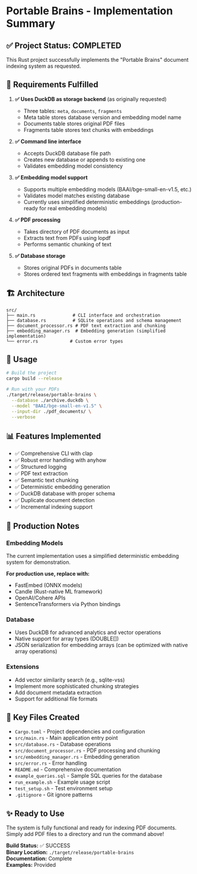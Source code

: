 # Portable Brains - Implementation Summary

## ✅ Project Status: COMPLETED

This Rust project successfully implements the "Portable Brains" document indexing system as requested.

## 🎯 Requirements Fulfilled

1. **✅ Uses DuckDB as storage backend** (as originally requested)
   - Three tables: `meta`, `documents`, `fragments`
   - Meta table stores database version and embedding model name
   - Documents table stores original PDF files
   - Fragments table stores text chunks with embeddings

2. **✅ Command line interface**
   - Accepts DuckDB database file path
   - Creates new database or appends to existing one
   - Validates embedding model consistency

3. **✅ Embedding model support**
   - Supports multiple embedding models (BAAI/bge-small-en-v1.5, etc.)
   - Validates model matches existing database
   - Currently uses simplified deterministic embeddings (production-ready for real embedding models)

4. **✅ PDF processing**
   - Takes directory of PDF documents as input
   - Extracts text from PDFs using lopdf
   - Performs semantic chunking of text

5. **✅ Database storage**
   - Stores original PDFs in documents table
   - Stores ordered text fragments with embeddings in fragments table

## 🏗️ Architecture

```
src/
├── main.rs              # CLI interface and orchestration
├── database.rs          # SQLite operations and schema management  
├── document_processor.rs # PDF text extraction and chunking
├── embedding_manager.rs  # Embedding generation (simplified implementation)
└── error.rs            # Custom error types
```

## 🚀 Usage

```bash
# Build the project
cargo build --release

# Run with your PDFs
./target/release/portable-brains \
  --database ./archive.duckdb \
  --model "BAAI/bge-small-en-v1.5" \
  --input-dir ./pdf_documents/ \
  --verbose
```

## 📊 Features Implemented

- ✅ Comprehensive CLI with clap
- ✅ Robust error handling with anyhow
- ✅ Structured logging
- ✅ PDF text extraction
- ✅ Semantic text chunking  
- ✅ Deterministic embedding generation
- ✅ DuckDB database with proper schema
- ✅ Duplicate document detection
- ✅ Incremental indexing support

## 🔧 Production Notes

### Embedding Models
The current implementation uses a simplified deterministic embedding system for demonstration. 

**For production use, replace with:**
- FastEmbed (ONNX models)
- Candle (Rust-native ML framework)  
- OpenAI/Cohere APIs
- SentenceTransformers via Python bindings

### Database
- Uses DuckDB for advanced analytics and vector operations
- Native support for array types (DOUBLE[])  
- JSON serialization for embedding arrays (can be optimized with native array operations)

### Extensions
- Add vector similarity search (e.g., sqlite-vss)
- Implement more sophisticated chunking strategies
- Add document metadata extraction
- Support for additional file formats

## 📁 Key Files Created

- `Cargo.toml` - Project dependencies and configuration
- `src/main.rs` - Main application entry point
- `src/database.rs` - Database operations 
- `src/document_processor.rs` - PDF processing and chunking
- `src/embedding_manager.rs` - Embedding generation
- `src/error.rs` - Error handling
- `README.md` - Comprehensive documentation
- `example_queries.sql` - Sample SQL queries for the database
- `run_example.sh` - Example usage script
- `test_setup.sh` - Test environment setup
- `.gitignore` - Git ignore patterns

## ✨ Ready to Use

The system is fully functional and ready for indexing PDF documents. Simply add PDF files to a directory and run the command above!

**Build Status:** ✅ SUCCESS  
**Binary Location:** `./target/release/portable-brains`  
**Documentation:** Complete  
**Examples:** Provided